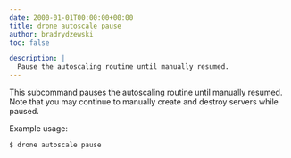 ```yaml
---
date: 2000-01-01T00:00:00+00:00
title: drone autoscale pause
author: bradrydzewski
toc: false

description: | 
  Pause the autoscaling routine until manually resumed.
---
```


This subcommand pauses the autoscaling routine until manually resumed. Note that you may continue to manually create and destroy servers while paused.

Example usage:

```
$ drone autoscale pause
```